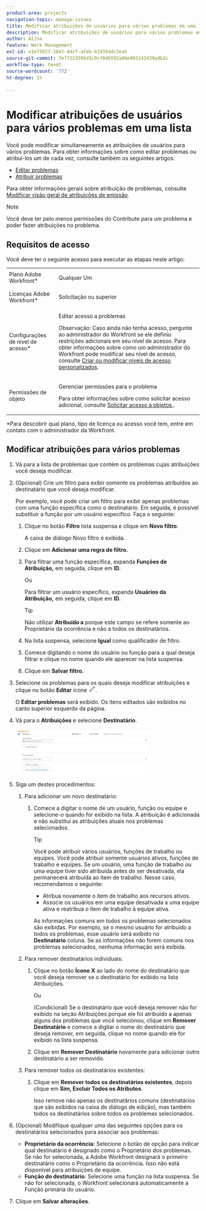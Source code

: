 ```yaml
---
product-area: projects
navigation-topic: manage-issues
title: Modificar atribuições de usuários para vários problemas em uma lista
description: Modificar atribuições de usuários para vários problemas em uma lista
author: Alina
feature: Work Management
exl-id: e1e75027-1847-44cf-afeb-b19394dc3ea5
source-git-commit: 7e77223595d3c9cf0d6592a09e893142439adb2c
workflow-type: tm+mt
source-wordcount: '772'
ht-degree: 1%

---
```


# Modificar atribuições de usuários para vários problemas em uma lista

<!--
<p data-mc-conditions="QuicksilverOrClassic.Draft mode">(NOTE: similar article exists for tasks)</p>
-->

Você pode modificar simultaneamente as atribuições de usuários para vários problemas. Para obter informações sobre como editar problemas ou atribuí-los um de cada vez, consulte também os seguintes artigos:

* [Editar problemas](../../../manage-work/issues/manage-issues/edit-issues.md)
* [Atribuir problemas](../../../manage-work/issues/manage-issues/assign-issues.md)

Para obter informações gerais sobre atribuição de problemas, consulte [Modificar visão geral de atribuições de emissão](../../../manage-work/issues/manage-issues/modify-issue-assignments-overview.md).

>[!NOTE]
>
>Você deve ter pelo menos permissões do Contribute para um problema e poder fazer atribuições no problema.

## Requisitos de acesso

Você deve ter o seguinte acesso para executar as etapas neste artigo:

<table style="table-layout:auto"> 
 <col> 
 <col> 
 <tbody> 
  <tr> 
   <td role="rowheader">Plano Adobe Workfront*</td> 
   <td> <p>Qualquer Um </p> </td> 
  </tr> 
  <tr> 
   <td role="rowheader">Licenças Adobe Workfront*</td> 
   <td> <p>Solicitação ou superior</p> </td> 
  </tr> 
  <tr> 
   <td role="rowheader">Configurações de nível de acesso*</td> 
   <td> <p>Editar acesso a problemas</p> <p>Observação: Caso ainda não tenha acesso, pergunte ao administrador do Workfront se ele definiu restrições adicionais em seu nível de acesso. Para obter informações sobre como um administrador do Workfront pode modificar seu nível de acesso, consulte <a href="../../../administration-and-setup/add-users/configure-and-grant-access/create-modify-access-levels.md" class="MCXref xref">Criar ou modificar níveis de acesso personalizados</a>.</p> </td> 
  </tr> 
  <tr> 
   <td role="rowheader">Permissões de objeto</td> 
   <td> <p>Gerenciar permissões para o problema</p> <p>Para obter informações sobre como solicitar acesso adicional, consulte <a href="../../../workfront-basics/grant-and-request-access-to-objects/request-access.md" class="MCXref xref">Solicitar acesso a objetos </a>.</p> </td> 
  </tr> 
 </tbody> 
</table>

&#42;Para descobrir qual plano, tipo de licença ou acesso você tem, entre em contato com o administrador da Workfront.

<!--
<div data-mc-conditions="QuicksilverOrClassic.Draft mode">
<h2>When to modify user assignments on issues</h2>
<p>(NOTE:&nbsp;drafted and moved to the overview article: Modify issue assignments overview)</p>
<p>You might want to modify the user assignments for multiple issues for a variety of&nbsp;reasons, including the following:</p>
<ul>
<li>Users join or leave&nbsp;your team</li>
<li>A user takes a vacation that extends beyond the issue&nbsp;due dates</li>
<li>A specific role or user is set as the assignee for multiple issues and you want to quickly modify all items to be assigned to a different user or role</li>
</ul>
</div>
-->

## Modificar atribuições para vários problemas

1. Vá para a lista de problemas que contém os problemas cujas atribuições você deseja modificar.
1. (Opcional) Crie um filtro para exibir somente os problemas atribuídos ao destinatário que você deseja modificar.

   Por exemplo, você pode criar um filtro para exibir apenas problemas com uma função específica como o destinatário. Em seguida, é possível substituir a função por um usuário específico. Faça o seguinte:

   1. Clique no botão **Filtro** lista suspensa e clique em **Novo filtro**.

      A caixa de diálogo Novo filtro é exibida.

   1. Clique em **Adicionar uma regra de filtro.**
   1. Para filtrar uma função específica, expanda **Funções de Atribuição,** em seguida, clique em **ID.**

      Ou

      Para filtrar um usuário específico, expanda **Usuários da Atribuição,** em seguida, clique em **ID.**

      >[!TIP]
      >
      >Não utilizar **Atribuído a** porque este campo se refere somente ao Proprietário da ocorrência e não a todos os destinatários.

   1. Na lista suspensa, selecione **Igual** como qualificador de filtro.
   1. Comece digitando o nome do usuário ou função para a qual deseja filtrar e clique no nome quando ele aparecer na lista suspensa.
   1. Clique em **Salvar filtro.**

1. Selecione os problemas para os quais deseja modificar atribuições e clique no botão **Editar** ícone ![](assets/qs-edit-icon.png).

   O **Editar problemas** será exibido. Os itens editados são exibidos no canto superior esquerdo da página.

1. Vá para o **Atribuições** e selecione **Destinatário**.

   ![](assets/classic-assignmens-area-on-edit-box-350x119.png)

1. Siga um destes procedimentos:

   1. Para adicionar um novo destinatário:

      1. Comece a digitar o nome de um usuário, função ou equipe e selecione-o quando for exibido na lista. A atribuição é adicionada e não substitui as atribuições atuais nos problemas selecionados.

         >[!TIP]
         Você pode atribuir vários usuários, funções de trabalho ou equipes. Você pode atribuir somente usuários ativos, funções de trabalho e equipes.
         Se um usuário, uma função de trabalho ou uma equipe tiver sido atribuída antes de ser desativada, ela permanecerá atribuída ao item de trabalho. Nesse caso, recomendamos o seguinte:
         * Atribua novamente o item de trabalho aos recursos ativos.
         * Associe os usuários em uma equipe desativada a uma equipe ativa e reatribua o item de trabalho à equipe ativa.


         As informações comuns em todos os problemas selecionados são exibidas. Por exemplo, se o mesmo usuário for atribuído a todos os problemas, esse usuário será exibido no **Destinatário** coluna. Se as informações não forem comuns nos problemas selecionados, nenhuma informação será exibida.
   1. Para remover destinatários individuais:

      1. Clique no botão **Ícone X** ao lado do nome do destinatário que você deseja remover se o destinatário for exibido na lista Atribuições.

         Ou

         (Condicional) Se o destinatário que você deseja remover não for exibido na seção Atribuições porque ele foi atribuído a apenas alguns dos problemas que você selecionou, clique em **Remover Destinatário** e comece a digitar o nome do destinatário que deseja remover, em seguida, clique no nome quando ele for exibido na lista suspensa.

      1. Clique em **Remover Destinatário** novamente para adicionar outro destinatário a ser removido.
   1. Para remover todos os destinatários existentes:

      1. Clique em **Remover todos os destinatários existentes**, depois clique em **Sim, Excluir Todos os Atributos**.

         Isso remove não apenas os destinatários comuns (destinatários que são exibidos na caixa de diálogo de edição), mas também todos os destinatários sobre todos os problemas selecionados.



1. (Opcional) Modifique qualquer uma das seguintes opções para os destinatários selecionados para associar aos problemas:

   * **Proprietário da ocorrência:** Selecione o botão de opção para indicar qual destinatário é designado como o Proprietário dos problemas. Se não for selecionada, a Adobe Workfront designará o primeiro destinatário como o Proprietário da ocorrência. Isso não está disponível para atribuições de equipe.
   * **Função do destinatário**: Selecione uma função na lista suspensa. Se não for selecionada, o Workfront selecionará automaticamente a Função primária do usuário.

1. Clique em **Salvar alterações**.
